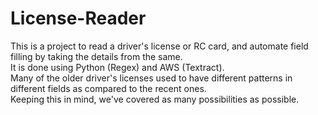 # License-Reader
This is a project to read a driver's license or RC card, and automate field filling by taking the details from the same.<br>
It is done using Python (Regex) and AWS (Textract).<br>
Many of the older driver's licenses used to have different patterns in different fields as compared to the recent ones.<br> Keeping this in mind, we've covered as many possibilities as possible.

